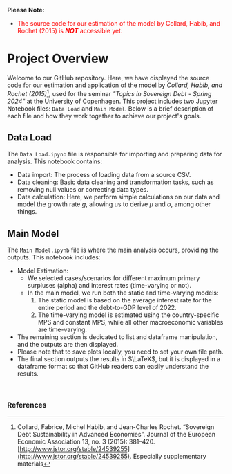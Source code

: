 **Please Note:** 
- <font color="red">The source code for our estimation of the model by Collard, Habib, and Rochet (2015) is _**NOT**_ accessible yet.</font>



# Project Overview
Welcome to our GitHub repository. Here, we have displayed the source code for our estimation and application of the model by *Collard, Habib, and Rochet (2015)*[^1], used for the seminar *"Topics in Sovereign Debt - Spring 2024"* at the University of Copenhagen. This project includes two Jupyter Notebook files: `Data Load` and `Main Model`. Below is a brief description of each file and how they work together to achieve our project's goals.

## Data Load
The `Data Load.ipynb` file is responsible for importing and preparing data for analysis. This notebook contains:
- Data import: The process of loading data from a source CSV.
- Data cleaning: Basic data cleaning and transformation tasks, such as removing null values or correcting data types.
- Data calculation: Here, we perform simple calculations on our data and model the growth rate $g$, allowing us to derive $\mu$ and $\sigma$, among other things.

## Main Model
The `Main Model.ipynb` file is where the main analysis occurs, providing the outputs. This notebook includes:
- Model Estimation:
  - We selected cases/scenarios for different maximum primary surpluses (alpha) and interest rates (time-varying or not).
  - In the main model, we run both the static and time-varying models:
    1. The static model is based on the average interest rate for the entire period and the debt-to-GDP level of 2022.
    2. The time-varying model is estimated using the country-specific MPS and constant MPS, while all other macroeconomic variables are time-varying.
- The remaining section is dedicated to list and dataframe manipulation, and the outputs are then displayed.
- Please note that to save plots locally, you need to set your own file path.
- The final section outputs the results in $\LaTeX$, but it is displayed in a dataframe format so that GitHub readers can easily understand the results.

$$~$$

### References
[^1]: Collard, Fabrice, Michel Habib, and Jean-Charles Rochet. “Sovereign Debt Sustainability in Advanced Economies”. Journal of the European Economic Association 13, no. 3 (2015): 381–420. [http://www.jstor.org/stable/24539255](http://www.jstor.org/stable/24539255). Especially supplementary materials


